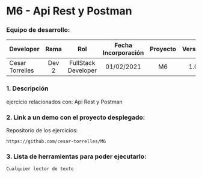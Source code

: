 # M6 -  Api Rest y Postman

### Equipo de desarrollo:

| Developer | Rama | Rol | Fecha Incorporación | Proyecto | Versión |
| --- | :---:  | :---:  | :---:  | :---: | :---:  |
| Cesar Torrelles | Dev 2 | FullStack Developer | 01/02/2021 | M6  | 1.0  | 


### 1. Descripción

 ejercicio  relacionados con:
Api Rest y Postman

###  2. Link a un demo con el proyecto desplegado:

Repositorio de los ejercicios:
```
https://github.com/cesar-torrelles/M6
```
###   3. Lista de herramientas para poder ejecutarlo:
```
Cualquier lector de texto
```


